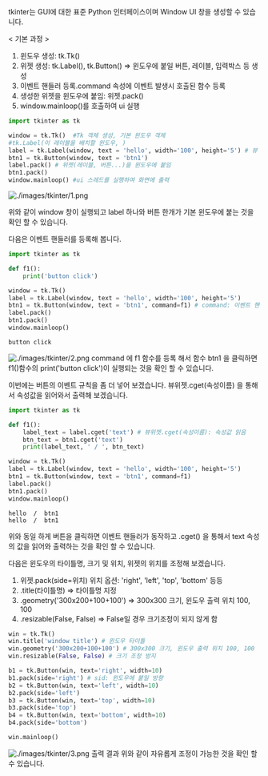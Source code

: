 tkinter는 GUI에 대한 표준 Python 인터페이스이며 Window UI 창을 생성할 수 있습니다.

< 기본 과정 >
1. 윈도우 생성: tk.Tk()  
2. 위젯 생성: tk.Label(), tk.Button() => 윈도우에 붙일 버튼, 레이블, 입력박스 등 생성  
3. 이벤트 핸들러 등록.command 속성에 이벤트 발생시 호출된 함수 등록
4. 생성한 위젯을 윈도우에 붙임: 위젯.pack()
5. window.mainloop()를 호출하여 ui 실행


```python
import tkinter as tk

window = tk.Tk()  #Tk 객체 생성, 기본 윈도우 객체
#tk.Label(이 레이블을 배치할 윈도우, )
label = tk.Label(window, text = 'hello', width='100', height='5') # 뷰 위젯의 하나인 레이블 객체 생성
btn1 = tk.Button(window, text = 'btn1')
label.pack() # 위젯(레이블, 버튼...)을 윈도우에 붙임
btn1.pack()
window.mainloop() #ui 스레드를 실행하여 화면에 출력
```

![./images/tkinter/1.png]()

위와 같이 window 창이 실행되고 label 하나와 버튼 한개가 기본 윈도우에 붙는 것을 확인 할 수 있습니다.  

다음은 이벤트 핸들러를 등록해 봅니다.


```python
import tkinter as tk

def f1():
    print('button click')

window = tk.Tk()
label = tk.Label(window, text = 'hello', width='100', height='5')
btn1 = tk.Button(window, text = 'btn1', command=f1) # command: 이벤트 핸들러 등록.
label.pack() 
btn1.pack()
window.mainloop()
```

```
button click
```

 ![./images/tkinter/2.png]()
command 에 f1 함수를 등록 해서 함수 btn1 을 클릭하면 f1()함수의 print('button click')이 실행되는 것을 확인 할 수 있습니다.

이번에는 버튼의 이벤트 규칙을 좀 더 넣어 보겠습니다. 뷰위젯.cget(속성이름) 을 통해서 속성값을 읽어와서 출력해 보겠습니다.


```python
import tkinter as tk

def f1():
    label_text = label.cget('text') # 뷰위젯.cget(속성이름): 속성값 읽음
    btn_text = btn1.cget('text')
    print(label_text, ' / ', btn_text)

window = tk.Tk()
label = tk.Label(window, text = 'hello', width='100', height='5')
btn1 = tk.Button(window, text = 'btn1', command=f1)
label.pack() 
btn1.pack()
window.mainloop()
```

    hello  /  btn1
    hello  /  btn1


위와 동일 하게 버튼을 클릭하면 이벤트 핸들러가 동작하고 .cget() 을 통해서 text 속성의 값을 읽어와 출력하는 것을 확인 할 수 있습니다.

다음은 윈도우의 타이틀명, 크기 및 위치, 위젯의 위치를 조정해 보겠습니다.  

1. 위젯.pack(side=위치) 위치 옵션: 'right', 'left', 'top', 'bottom' 등등  
2. .title(타이틀명) => 타이틀명 지정  
3. .geometry('300x200+100+100') => 300x300 크기, 윈도우 출력 위치 100, 100  
4. .resizable(False, False) => False일 경우 크기조정이 되지 않게 함  


```python
win = tk.Tk()
win.title('window title') # 윈도우 타이틀
win.geometry('300x200+100+100') # 300x300 크기, 윈도우 출력 위치 100, 100
win.resizable(False, False) # 크기 조정 방지

b1 = tk.Button(win, text='right', width=10)
b1.pack(side='right') # sid: 윈도우에 붙일 방향
b2 = tk.Button(win, text='left', width=10)
b2.pack(side='left')
b3 = tk.Button(win, text='top', width=10)
b3.pack(side='top')
b4 = tk.Button(win, text='bottom', width=10)
b4.pack(side='bottom')

win.mainloop()
```

 ![./images/tkinter/3.png]() 
출력 결과 위와 같이 자유롭게 조정이 가능한 것을 확인 할 수 있습니다.

